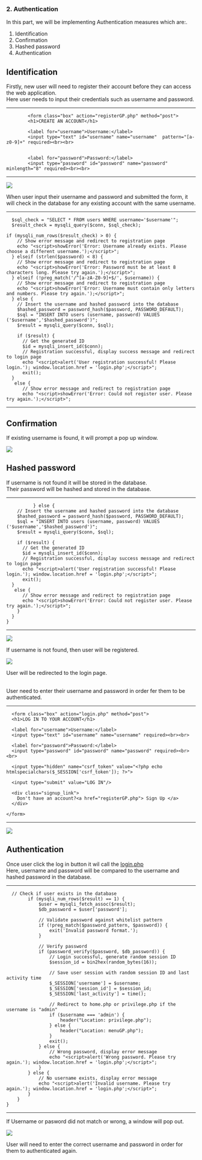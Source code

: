 ### 2. Authentication

In this part, we will be implementing Authentication measures which are:. <br>
1. Identification
2. Confirmation
3. Hashed password
4. Authentication

## Identification

Firstly, new user will need to register their account before they can access the web application. <br>
Here user needs to input their credentials such as username and password. <br>

------
            <form class="box" action="registerGP.php" method="post">
            <h1>CREATE AN ACCOUNT</h1>

            <label for="username">Username:</label>
            <input type="text" id="username" name="username"  pattern="[a-z0-9]+" required><br><br>
      
      
            <label for="password">Password:</label>
            <input type="password" id="password" name="password" minlength="8" required><br><br>
      
------

![](https://github.com/DanielHakim01/Final-Asessment-INFO-4345/blob/2bbc3703de711e1d6d9f6b011ab132216c989666/screenshot/register.png)

When user input their username and password and submitted the form, it will check in the database for any existing account with the same username.<br>

------
      $sql_check = "SELECT * FROM users WHERE username='$username'";
      $result_check = mysqli_query($conn, $sql_check);

    if (mysqli_num_rows($result_check) > 0) {
        // Show error message and redirect to registration page
        echo "<script>showError('Error: Username already exists. Please choose a different username.');</script>";
      } elseif (strlen($password) < 8) {
        // Show error message and redirect to registration page
        echo "<script>showError('Error: Password must be at least 8 characters long. Please try again.');</script>";
      } elseif (!preg_match('/^[a-zA-Z0-9]+$/', $username)) {
        // Show error message and redirect to registration page
        echo "<script>showError('Error: Username must contain only letters and numbers. Please try again.');</script>";
      } else {
        // Insert the username and hashed password into the database
        $hashed_password = password_hash($password, PASSWORD_DEFAULT);
        $sql = "INSERT INTO users (username, password) VALUES ('$username','$hashed_password')";
        $result = mysqli_query($conn, $sql);

        if ($result) {
          // Get the generated ID
          $id = mysqli_insert_id($conn);
          // Registration successful, display success message and redirect to login page
          echo "<script>alert('User registration successful! Please login.'); window.location.href = 'login.php';</script>";
          exit();
      }
       else {
          // Show error message and redirect to registration page
          echo "<script>showError('Error: Could not register user. Please try again.');</script>";
------

## Confirmation

If existing username is found, it will prompt a pop up window.

![](https://github.com/DanielHakim01/Final-Asessment-INFO-4345/blob/2bbc3703de711e1d6d9f6b011ab132216c989666/screenshot/userExist.png)

## Hashed password

If username is not found it will be stored in the database. <br>
Their password will be hashed and stored in the database. <br>

------
              } else {
        // Insert the username and hashed password into the database
        $hashed_password = password_hash($password, PASSWORD_DEFAULT);
        $sql = "INSERT INTO users (username, password) VALUES ('$username','$hashed_password')";
        $result = mysqli_query($conn, $sql);

        if ($result) {
          // Get the generated ID
          $id = mysqli_insert_id($conn);
          // Registration successful, display success message and redirect to login page
          echo "<script>alert('User registration successful! Please login.'); window.location.href = 'login.php';</script>";
          exit();
      }
       else {
          // Show error message and redirect to registration page
          echo "<script>showError('Error: Could not register user. Please try again.');</script>";
        }
      }
    }

------

 ![](https://github.com/DanielHakim01/Final-Asessment-INFO-4345/blob/2bbc3703de711e1d6d9f6b011ab132216c989666/screenshot/hashedpass.png)

If username is not found, then user will be registered.

![](https://github.com/DanielHakim01/Final-Asessment-INFO-4345/blob/2bbc3703de711e1d6d9f6b011ab132216c989666/screenshot/registerSuccess.png)

User will be redirected to the login page. <br><br>


User need to enter their username and password in order fer them to be authenticated.

-----------------
      <form class="box" action="login.php" method="post">
      <h1>LOG IN TO YOUR ACCOUNT</h1>

      <label for="username">Username:</label>
      <input type="text" id="username" name="username" required><br><br>
      
      <label for="password">Password:</label>
      <input type="password" id="password" name="password" required><br><br>
      
      <input type="hidden" name="csrf_token" value="<?php echo htmlspecialchars($_SESSION['csrf_token']); ?>">
      
      <input type="submit" value="LOG IN"/>
  
      <div class="signup_link">
        Don't have an account?<a href="registerGP.php"> Sign Up </a>
      </div>

    </form>
---------------------

![](https://github.com/DanielHakim01/Final-Asessment-INFO-4345/blob/2bbc3703de711e1d6d9f6b011ab132216c989666/screenshot/loginpage.png)

## Authentication

Once user click the log in button it wil call the [login.php](html/login.php) <br>
Here, username and password will be compared to the username and hashed password in the database. <br>

---------------------
      // Check if user exists in the database
            if (mysqli_num_rows($result) == 1) {
                $user = mysqli_fetch_assoc($result);
                $db_password = $user['password'];

                // Validate password against whitelist pattern
                if (!preg_match($password_pattern, $password)) {
                    exit('Invalid password format.');
                }

                // Verify password
                if (password_verify($password, $db_password)) {
                    // Login successful, generate random session ID
                    $session_id = bin2hex(random_bytes(16));

                    // Save user session with random session ID and last activity time
                    $_SESSION['username'] = $username;
                    $_SESSION['session_id'] = $session_id;
                    $_SESSION['last_activity'] = time();

                    // Redirect to home.php or privilege.php if the username is "admin"
                    if ($username === 'admin') {
                        header("Location: privilege.php");
                    } else {
                        header("Location: menuGP.php");
                    }
                    exit();
                } else {
                    // Wrong password, display error message
                    echo "<script>alert('Wrong password. Please try again.'); window.location.href = 'login.php';</script>";
                }
            } else {
                // No username exists, display error message
                echo "<script>alert('Invalid username. Please try again.'); window.location.href = 'login.php';</script>";
            }
        }
    }
---------------------

If Username or pasword did not match or wrong, a window will pop out. <br>

![](https://github.com/DanielHakim01/Final-Asessment-INFO-4345/blob/2bbc3703de711e1d6d9f6b011ab132216c989666/screenshot/loginCannot.png)

User will need to enter the correct username and password in order for them to authenticated again. <br><br>
